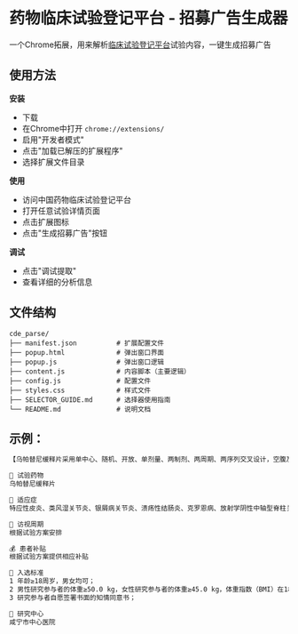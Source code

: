 # 药物临床试验登记平台 - 招募广告生成器

一个Chrome拓展，用来解析[临床试验登记平台](http://www.chinadrugtrials.org.cn/index.html)试验内容，一键生成招募广告

## 使用方法

**安装**
   - 下载
   - 在Chrome中打开 `chrome://extensions/`
   - 启用"开发者模式"
   - 点击"加载已解压的扩展程序"
   - 选择扩展文件目录

**使用**
   - 访问中国药物临床试验登记平台
   - 打开任意试验详情页面
   - 点击扩展图标
   - 点击"生成招募广告"按钮

**调试**
   - 点击"调试提取"
   - 查看详细的分析信息

## 文件结构

```
cde_parse/
├── manifest.json          # 扩展配置文件
├── popup.html             # 弹出窗口界面
├── popup.js               # 弹出窗口逻辑
├── content.js             # 内容脚本（主要逻辑）
├── config.js              # 配置文件
├── styles.css             # 样式文件
├── SELECTOR_GUIDE.md      # 选择器使用指南
└── README.md              # 说明文档
```

## 示例：

```markdown
【乌帕替尼缓释片采用单中心、随机、开放、单剂量、两制剂、两周期、两序列交叉设计，空腹及餐后条件下的生物等效性试验】

💊 试验药物
乌帕替尼缓释片

💉 适应症
特应性皮炎、类风湿关节炎、银屑病关节炎、溃疡性结肠炎、克罗恩病、放射学阴性中轴型脊柱关节炎、强直性脊柱炎

📆 访视周期
根据试验方案安排

💰 患者补贴
根据试验方案提供相应补贴

📝 入选标准
1 年龄≥18周岁，男女均可；
2 男性研究参与者的体重≥50.0 kg，女性研究参与者的体重≥45.0 kg，体重指数（BMI）在18.5~30 kg/m2之间（含边界值）；
3 研究参与者自愿签署书面的知情同意书；

🏥 研究中心
咸宁市中心医院
```



